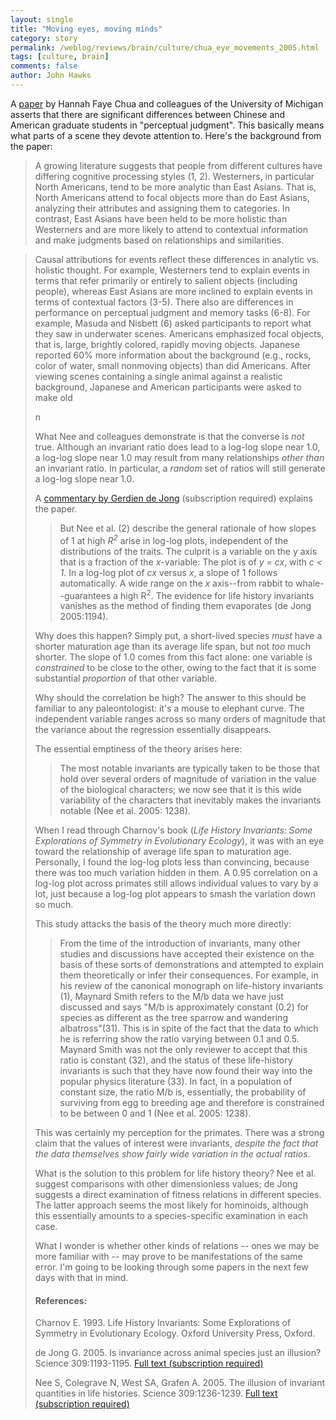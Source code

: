 ```yaml
---
layout: single 
title: "Moving eyes, moving minds" 
category: story
permalink: /weblog/reviews/brain/culture/chua_eye_movements_2005.html
tags: [culture, brain] 
comments: false 
author: John Hawks 
---
```



<p>
A <a href="http://www.pnas.org/cgi/content/abstract/0506162102v1">paper</a> by Hannah Faye Chua and colleagues of the University of Michigan asserts that there are significant differences between Chinese and American graduate students in "perceptual judgment". This basically means what parts of a scene they devote attention to. Here's the background from the paper:
</p>

<blockquote>A growing literature suggests that people from different cultures have differing cognitive processing styles (1, 2). Westerners, in particular North Americans, tend to be more analytic than East Asians. That is, North Americans attend to focal objects more than do East Asians, analyzing their attributes and assigning them to categories. In contrast, East Asians have been held to be more holistic than Westerners and are more likely to attend to contextual information and make judgments based on relationships and similarities.</blockquote>

<blockquote>Causal attributions for events reflect these differences in analytic vs. holistic thought. For example, Westerners tend to explain events in terms that refer primarily or entirely to salient objects (including people), whereas East Asians are more inclined to explain events in terms of contextual factors (3-5). There also are differences in performance on perceptual judgment and memory tasks (6-8). For example, Masuda and Nisbett (6) asked participants to report what they saw in underwater scenes. Americans emphasized focal objects, that is, large, brightly colored, rapidly moving objects. Japanese reported 60% more information about the background (e.g., rocks, color of water, small nonmoving objects) than did Americans. After viewing scenes containing a single animal against a realistic background, Japanese and American participants were asked to make old




























































































































































































































































































































































































































































































































































































































































































































































































































































































































































































































































































































































































































































































































































































































































































































































































































































































































































































































































































































































































































































































































































































































































































































































































































































































































































































































































































































































































































































































































































































































































































































































































































































































































































































































































































































































































































































































































































































































































































































































































































































































































































































































































































































































































































































































































































































































































































































































































































































































































































































































































































































































































































































































































































































































































































































































































































































































































































































































































































































































































































































































































































































































































































































































































































































































































































































































































































































































































































































































































































































































































































































































































































































































































































































































































































































































































































































































































































































































































































































































































































































































































































































































































































































































































































































































































































































































































































































































































































































































































































































































































































































































































































































































































































































































































































































































































































































































































































































































































































































































































































































































































































































































































































































































































































































































































































































































































































































































































































































































































































































































































































































































































































































































































































































































































































































































































































































































































































































































































































































































































































































































































































































































































































































































































































































































































































































































































































































































































































































































































































































































































































































































































































































































































































































































































































































































































































































































































































































































































































































































































































































































































































































































































































































































































































































































































































































































































































































































































































































































































































































































































































































































































































































































































































































































































































































































































































































































































































































































































































































































































































































































































































































































































































































































































































































































































































































































































































































































































































































































































































































































































































































































































































































































































































































































































































































































































































































































































































































































































































































































































































































































































































































































































































































































































































































































































































































































































































































































































































































































































































































































































































































































































































































































































































































































































































































































































































































































































































































































































































































































































































































































































































































































































































































































































































































































































































































































































































































































































































































































































































































































































































































































































































































































































































































































































































































































































































































































































































































































































































































































































































































































































































































































































































































































































































































































































































































































































































































































































































































































































































































































































































































































































































































































































































































































































































































































































































































































































































































































































































































































































































































































































































































































































































































































































































































































































































































































































































































































































































































































































































































































































































































































































































































































































































































































































































































































































































































































































































































































































































































































































































































































































































































































































































































































































































































































































































































































































































































































































































































































































































































































































































































































































































































































































































































































































































































































































































































































































































































































































































































































































































































































































































































































































































































































































































































































































































































































































































































































































































































































































































































































































































































































































































































































































































































































































































































































































































































































































































































































































































































































































































































































































































































































































































































































































































































































































































































































































































































































































































































































































































































































































































































































































































































































































































































































































































































































































































































































































































































































































































































































































































































































































































































































































































































































































































































































































































































































































































































































































































































































































































































































































































































































































































































































































































































































































































































































































































































































































































































































n<p>
What Nee and colleagues demonstrate is that the converse is <i>not</i> true. Although an invariant ratio does lead to a log-log slope near 1.0, a log-log slope near 1.0 may result from many relationships <i>other than</i> an invariant ratio. In particular, a <i>random</i> set of ratios will still generate a log-log slope near 1.0. 
</p>

<p>
A <a href="http://www.sciencemag.org/cgi/content/full/309/5738/1193">commentary by Gerdien de Jong</a> (subscription required) explains the paper. 
</p>

<blockquote>But Nee et al. (2) describe the general rationale of how slopes of 1 at high <i>R<sup>2</sup></i> arise in log-log plots, independent of the distributions of the traits. The culprit is a variable on the y axis that is a fraction of the <i>x</i>-variable: The plot is of <i>y = cx</i>, with <i>c < 1</i>. In a log-log plot of <i>cx</i> versus <i>x</i>, a slope of 1 follows automatically. A wide range on the <i>x</i> axis--from rabbit to whale--guarantees a high R<sup>2</sup>. The evidence for life history invariants vanishes as the method of finding them evaporates (de Jong 2005:1194).</blockquote>

<p>
Why does this happen? Simply put, a short-lived species <i>must</i> have a shorter maturation age than its average life span, but not <i>too</i> much shorter. The slope of 1.0 comes from this fact alone: one variable is <i>constrained</i> to be close to the other, owing to the fact that it is some substantial <i>proportion</i> of that other variable. 
</p>

<p>
Why should the correlation be high? The answer to this should be familiar to any paleontologist: it's a mouse to elephant curve. The independent variable ranges across so many orders of magnitude that the variance about the regression essentially disappears. 
</p>

<p>
The essential emptiness of the theory arises here: 
</p>

<blockquote>The most notable invariants are typically taken to be those that hold over several orders of magnitude of variation in the value of the biological characters; we now see that it is this wide variability of the characters that inevitably makes the invariants notable (Nee et al. 2005: 1238). </blockquote>

<p>
When I read through Charnov's book (<i>Life History Invariants: Some Explorations of Symmetry in Evolutionary Ecology</i>), it was with an eye toward the relationship of average life span to maturation age. Personally, I found the log-log plots less than convincing, because there was too much variation hidden in them. A 0.95 correlation on a log-log plot across primates still allows individual values to vary by a lot, just because a log-log plot appears to smash the variation down so much. 
</p>

<p>
This study attacks the basis of the theory much more directly: 
</p>

<blockquote>From the time of the introduction of invariants, many other studies and discussions have accepted their existence on the basis of these sorts of demonstrations and attempted to explain them theoretically or infer their consequences. For example, in his review of the canonical monograph on life-history invariants (1), Maynard Smith refers to the M/b data we have just discussed and says "M/b is approximately constant (0.2) for species as different as the tree sparrow and wandering albatross"(31). This is in spite of the fact that the data to which he is referring show the ratio varying between 0.1 and 0.5. Maynard Smith was not the only reviewer to accept that this ratio is constant (32), and the status of these life-history invariants is such that they have now found their way into the popular physics literature (33). In fact, in a population of constant size, the ratio M/b is, essentially, the probability of surviving from egg to breeding age and therefore is constrained to be between 0 and 1 (Nee et al. 2005: 1238).</blockquote>

<p>
This was certainly my perception for the primates. There was a strong claim that the values of interest were invariants, <i>despite the fact that the data themselves show fairly wide variation in the actual ratios</i>. 
</p>

<p>
What is the solution to this problem for life history theory? Nee et al. suggest comparisons with other dimensionless values; de Jong suggests a direct examination of fitness relations in different species. The latter approach seems the most likely for hominoids, although this essentially amounts to a species-specific examination in each case. 
</p>

<p>
What I wonder is whether other kinds of relations -- ones we may be more familiar with -- may prove to be manifestations of the same error. I'm going to be looking through some papers in the next few days with that in mind. 
</p>

<h4>References:</h4>

<p class="cite">Charnov E. 1993. Life History Invariants: Some Explorations of Symmetry in Evolutionary Ecology. Oxford University Press, Oxford. </p>

<p class="cite">de Jong G. 2005. Is invariance across animal species just an illusion? Science 309:1193-1195. <a href="http://www.sciencemag.org/cgi/content/full/309/5738/1193">Full text (subscription required)</a></p>

<p class="cite">Nee S, Colegrave N, West SA, Grafen A. 2005. The illusion of invariant quantities in life histories. Science 309:1236-1239. <a href="http://www.sciencemag.org/cgi/content/full/309/5738/1236">Full text (subscription required)</a></p>

